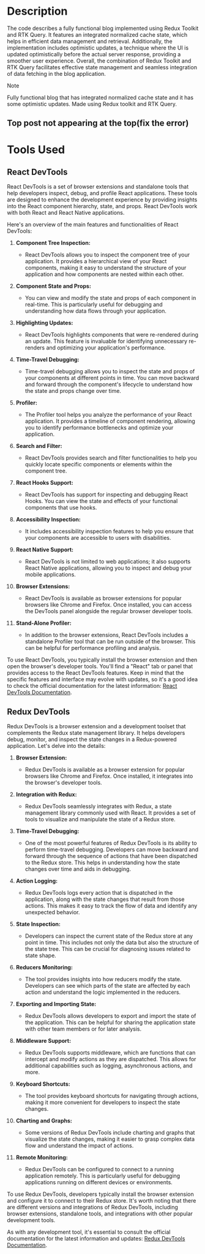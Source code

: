 # Description

The code describes a fully functional blog implemented using Redux Toolkit and RTK Query. It features an integrated normalized cache state, which helps in efficient data management and retrieval. Additionally, the implementation includes optimistic updates, a technique where the UI is updated optimistically before the actual server response, providing a smoother user experience. Overall, the combination of Redux Toolkit and RTK Query facilitates effective state management and seamless integration of data fetching in the blog application.

> [!NOTE]
> Fully functional blog that has integrated normalized cache state and it has some optimistic updates.
> Made using Redux toolkit and RTK Query.

## Top post not appearing at the top(fix the error)

# Tools Used

## React DevTools

React DevTools is a set of browser extensions and standalone tools that help developers inspect, debug, and profile React applications. These tools are designed to enhance the development experience by providing insights into the React component hierarchy, state, and props. React DevTools work with both React and React Native applications.

Here's an overview of the main features and functionalities of React DevTools:

1. **Component Tree Inspection:**

   - React DevTools allows you to inspect the component tree of your application. It provides a hierarchical view of your React components, making it easy to understand the structure of your application and how components are nested within each other.

2. **Component State and Props:**

   - You can view and modify the state and props of each component in real-time. This is particularly useful for debugging and understanding how data flows through your application.

3. **Highlighting Updates:**

   - React DevTools highlights components that were re-rendered during an update. This feature is invaluable for identifying unnecessary re-renders and optimizing your application's performance.

4. **Time-Travel Debugging:**

   - Time-travel debugging allows you to inspect the state and props of your components at different points in time. You can move backward and forward through the component's lifecycle to understand how the state and props change over time.

5. **Profiler:**

   - The Profiler tool helps you analyze the performance of your React application. It provides a timeline of component rendering, allowing you to identify performance bottlenecks and optimize your application.

6. **Search and Filter:**

   - React DevTools provides search and filter functionalities to help you quickly locate specific components or elements within the component tree.

7. **React Hooks Support:**

   - React DevTools has support for inspecting and debugging React Hooks. You can view the state and effects of your functional components that use hooks.

8. **Accessibility Inspection:**

   - It includes accessibility inspection features to help you ensure that your components are accessible to users with disabilities.

9. **React Native Support:**

   - React DevTools is not limited to web applications; it also supports React Native applications, allowing you to inspect and debug your mobile applications.

10. **Browser Extensions:**

    - React DevTools is available as browser extensions for popular browsers like Chrome and Firefox. Once installed, you can access the DevTools panel alongside the regular browser developer tools.

11. **Stand-Alone Profiler:**
    - In addition to the browser extensions, React DevTools includes a standalone Profiler tool that can be run outside of the browser. This can be helpful for performance profiling and analysis.

To use React DevTools, you typically install the browser extension and then open the browser's developer tools. You'll find a "React" tab or panel that provides access to the React DevTools features. Keep in mind that the specific features and interface may evolve with updates, so it's a good idea to check the official documentation for the latest information: [React DevTools Documentation](https://reactjs.org/docs/ReactDeveloperTools.html).

## Redux DevTools

Redux DevTools is a browser extension and a development toolset that complements the Redux state management library. It helps developers debug, monitor, and inspect the state changes in a Redux-powered application. Let's delve into the details:

1. **Browser Extension:**

   - Redux DevTools is available as a browser extension for popular browsers like Chrome and Firefox. Once installed, it integrates into the browser's developer tools.

2. **Integration with Redux:**

   - Redux DevTools seamlessly integrates with Redux, a state management library commonly used with React. It provides a set of tools to visualize and manipulate the state of a Redux store.

3. **Time-Travel Debugging:**

   - One of the most powerful features of Redux DevTools is its ability to perform time-travel debugging. Developers can move backward and forward through the sequence of actions that have been dispatched to the Redux store. This helps in understanding how the state changes over time and aids in debugging.

4. **Action Logging:**

   - Redux DevTools logs every action that is dispatched in the application, along with the state changes that result from those actions. This makes it easy to track the flow of data and identify any unexpected behavior.

5. **State Inspection:**

   - Developers can inspect the current state of the Redux store at any point in time. This includes not only the data but also the structure of the state tree. This can be crucial for diagnosing issues related to state shape.

6. **Reducers Monitoring:**

   - The tool provides insights into how reducers modify the state. Developers can see which parts of the state are affected by each action and understand the logic implemented in the reducers.

7. **Exporting and Importing State:**

   - Redux DevTools allows developers to export and import the state of the application. This can be helpful for sharing the application state with other team members or for later analysis.

8. **Middleware Support:**

   - Redux DevTools supports middleware, which are functions that can intercept and modify actions as they are dispatched. This allows for additional capabilities such as logging, asynchronous actions, and more.

9. **Keyboard Shortcuts:**

   - The tool provides keyboard shortcuts for navigating through actions, making it more convenient for developers to inspect the state changes.

10. **Charting and Graphs:**

    - Some versions of Redux DevTools include charting and graphs that visualize the state changes, making it easier to grasp complex data flow and understand the impact of actions.

11. **Remote Monitoring:**
    - Redux DevTools can be configured to connect to a running application remotely. This is particularly useful for debugging applications running on different devices or environments.

To use Redux DevTools, developers typically install the browser extension and configure it to connect to their Redux store. It's worth noting that there are different versions and integrations of Redux DevTools, including browser extensions, standalone tools, and integrations with other popular development tools.

As with any development tool, it's essential to consult the official documentation for the latest information and updates: [Redux DevTools Documentation](https://github.com/reduxjs/redux-devtools).
